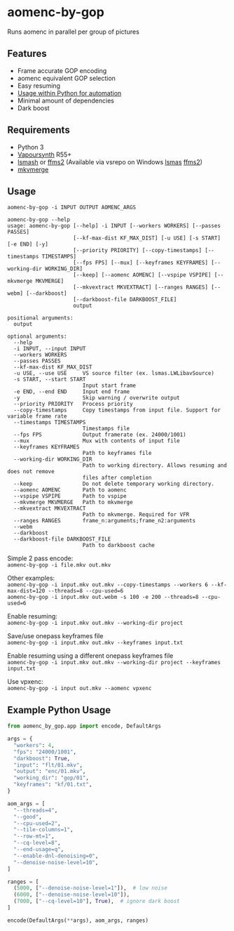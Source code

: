 # aomenc-by-gop

Runs aomenc in parallel per group of pictures

## Features

- Frame accurate GOP encoding
- aomenc equivalent GOP selection
- Easy resuming
- [Usage within Python for automation](#example-python-usage)
- Minimal amount of dependencies
- Dark boost

## Requirements

- Python 3
- [Vapoursynth](http://www.vapoursynth.com/) R55+
- [lsmash](https://github.com/VFR-maniac/L-SMASH-Works) or
  [ffms2](https://github.com/FFMS/ffms2)
  (Available via vsrepo on Windows [lsmas](http://vsdb.top/plugins/lsmas)
  [ffms2](http://vsdb.top/plugins/ffms2))
- [mkvmerge](https://mkvtoolnix.download/)

## Usage

`aomenc-by-gop -i INPUT OUTPUT AOMENC_ARGS`

```
aomenc-by-gop --help
usage: aomenc-by-gop [--help] -i INPUT [--workers WORKERS] [--passes PASSES]
                     [--kf-max-dist KF_MAX_DIST] [-u USE] [-s START] [-e END] [-y]
                     [--priority PRIORITY] [--copy-timestamps] [--timestamps TIMESTAMPS]
                     [--fps FPS] [--mux] [--keyframes KEYFRAMES] [--working-dir WORKING_DIR]
                     [--keep] [--aomenc AOMENC] [--vspipe VSPIPE] [--mkvmerge MKVMERGE]
                     [--mkvextract MKVEXTRACT] [--ranges RANGES] [--webm] [--darkboost]
                     [--darkboost-file DARKBOOST_FILE]
                     output

positional arguments:
  output

optional arguments:
  --help
  -i INPUT, --input INPUT
  --workers WORKERS
  --passes PASSES
  --kf-max-dist KF_MAX_DIST
  -u USE, --use USE     VS source filter (ex. lsmas.LWLibavSource)
  -s START, --start START
                        Input start frame
  -e END, --end END     Input end frame
  -y                    Skip warning / overwrite output
  --priority PRIORITY   Process priority
  --copy-timestamps     Copy timestamps from input file. Support for variable frame rate
  --timestamps TIMESTAMPS
                        Timestamps file
  --fps FPS             Output framerate (ex. 24000/1001)
  --mux                 Mux with contents of input file
  --keyframes KEYFRAMES
                        Path to keyframes file
  --working-dir WORKING_DIR
                        Path to working directory. Allows resuming and does not remove
                        files after completion
  --keep                Do not delete temporary working directory.
  --aomenc AOMENC       Path to aomenc
  --vspipe VSPIPE       Path to vspipe
  --mkvmerge MKVMERGE   Path to mkvmerge
  --mkvextract MKVEXTRACT
                        Path to mkvmerge. Required for VFR
  --ranges RANGES       frame_n:arguments;frame_n2:arguments
  --webm
  --darkboost
  --darkboost-file DARKBOOST_FILE
                        Path to darkboost cache
```

Simple 2 pass encode:  
`aomenc-by-gop -i file.mkv out.mkv`

Other examples:  
`aomenc-by-gop -i input.mkv out.mkv --copy-timestamps --workers 6 --kf-max-dist=120 --threads=8 --cpu-used=6`  
`aomenc-by-gop -i input.mkv out.webm -s 100 -e 200 --threads=8 --cpu-used=6`

Enable resuming:  
`aomenc-by-gop -i input.mkv out.mkv --working-dir project`

Save/use onepass keyframes file  
`aomenc-by-gop -i input.mkv out.mkv --keyframes input.txt`

Enable resuming using a different onepass keyframes file  
`aomenc-by-gop -i input.mkv out.mkv --working-dir project --keyframes input.txt`

Use vpxenc:  
`aomenc-by-gop -i input out.mkv --aomenc vpxenc`

## Example Python Usage

```python
from aomenc_by_gop.app import encode, DefaultArgs

args = {
  "workers": 4,
  "fps": "24000/1001",
  "darkboost": True,
  "input": "flt/01.mkv",
  "output": "enc/01.mkv",
  "working_dir": "gop/01",
  "keyframes": "kf/01.txt",
}

aom_args = [
  "--threads=4",
  "--good",
  "--cpu-used=2",
  "--tile-columns=1",
  "--row-mt=1",
  "--cq-level=8",
  "--end-usage=q",
  "--enable-dnl-denoising=0",
  "--denoise-noise-level=10",
]

ranges = [
  (5000, ["--denoise-noise-level=1"]),  # low noise
  (6000, ["--denoise-noise-level=10"]),
  (7000, ["--cq-level=10"], True),  # ignore dark boost
]

encode(DefaultArgs(**args), aom_args, ranges)
```
